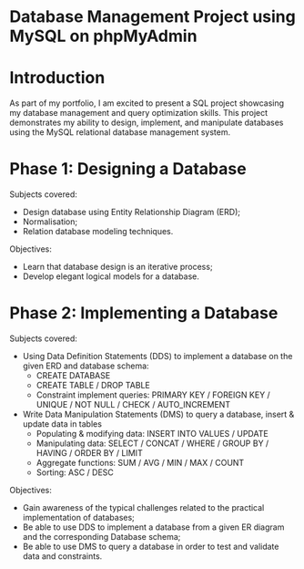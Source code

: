 # Database Management Project using MySQL on phpMyAdmin

# Introduction
As part of my portfolio, I am excited to present a SQL project showcasing my database management and query optimization skills. This project demonstrates my ability to design, implement, and manipulate databases using the MySQL relational database management system.

# Phase 1: Designing a Database

Subjects covered:
- Design database using Entity Relationship Diagram (ERD);
- Normalisation;
- Relation database modeling techniques.
  
Objectives:
- Learn that database design is an iterative process;
- Develop elegant logical models for a database.

# Phase 2: Implementing a Database

Subjects covered:
- Using Data Definition Statements (DDS) to implement a database on the given ERD and database schema:
  + CREATE DATABASE
  + CREATE TABLE / DROP TABLE
  + Constraint implement queries: PRIMARY KEY / FOREIGN KEY / UNIQUE / NOT NULL / CHECK / AUTO_INCREMENT
- Write Data Manipulation Statements (DMS) to query a database, insert & update data in tables
  + Populating & modifying data: INSERT INTO VALUES / UPDATE
  + Manipulating data: SELECT / CONCAT / WHERE / GROUP BY / HAVING / ORDER BY / LIMIT
  + Aggregate functions: SUM / AVG / MIN / MAX / COUNT
  + Sorting: ASC / DESC
 
Objectives:
- Gain awareness of the typical challenges related to the practical implementation of databases;
- Be able to use DDS to implement a database from a given ER diagram and the corresponding Database schema;
- Be able to use DMS to query a database in order to test and validate data and constraints.
